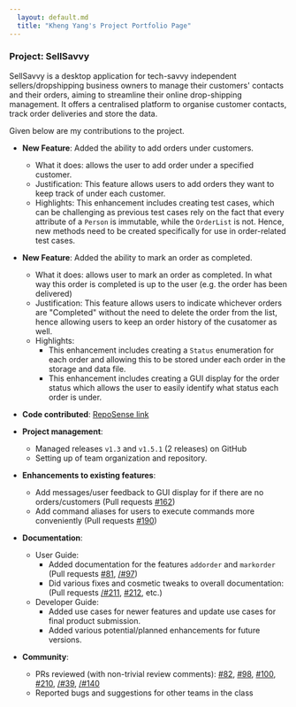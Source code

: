 ```yaml
---
  layout: default.md
  title: "Kheng Yang's Project Portfolio Page"
---
```


### Project: SellSavvy

SellSavvy is a desktop application for tech-savvy independent sellers/dropshipping business owners to manage their customers' contacts and their orders, aiming to streamline their online drop-shipping management. It offers a centralised platform to organise customer contacts, track order deliveries and store the data.

Given below are my contributions to the project.

* **New Feature**: Added the ability to add orders under customers.
  * What it does: allows the user to add order under a specified customer.
  * Justification: This feature allows users to add orders they want to keep track of under each customer.
  * Highlights: This enhancement includes creating test cases, which can be challenging as previous test cases rely on the fact that every attribute of a `Person` is immutable, while the `OrderList` is not. Hence, new methods need to be created specifically for use in order-related test cases.

* **New Feature**: Added the ability to mark an order as completed.
  * What it does: allows user to mark an order as completed. In what way this order is completed is up to the user (e.g. the order has been delivered)
  * Justification: This feature allows users to indicate whichever orders are "Completed" without the need to delete the order from the list, hence allowing users to keep an order history of the cusatomer as well.
  * Highlights:
    * This enhancement includes creating a `Status` enumeration for each order and allowing this to be stored under each order in the storage and data file.
    * This enhancement includes creating a GUI display for the order status which allows the user to easily identify what status each order is under.

* **Code contributed**: [RepoSense link](https://nus-cs2103-ay2425s1.github.io/tp-dashboard/?search=&sort=groupTitle&sortWithin=title&timeframe=commit&mergegroup=&groupSelect=groupByRepos&breakdown=true&checkedFileTypes=docs~functional-code~test-code~other&since=2024-09-20&tabOpen=true&tabType=authorship&tabAuthor=awdse22&tabRepo=AY2425S1-CS2103T-F14a-2%2Ftp%5Bmaster%5D&authorshipIsMergeGroup=false&authorshipFileTypes=docs~functional-code~test-code&authorshipIsBinaryFileTypeChecked=false&authorshipIsIgnoredFilesChecked=false)

* **Project management**:
  * Managed releases `v1.3` and `v1.5.1` (2 releases) on GitHub
  * Setting up of team organization and repository.

* **Enhancements to existing features**:
  * Add messages/user feedback to GUI display for if there are no orders/customers (Pull requests [\#162](https://github.com/AY2425S1-CS2103T-F14a-2/tp/pull/162))
  * Add command aliases for users to execute commands more conveniently (Pull requests [\#190](https://github.com/AY2425S1-CS2103T-F14a-2/tp/pull/190))

* **Documentation**:
  * User Guide:
    * Added documentation for the features `addorder` and `markorder` (Pull requests [\#81](https://github.com/AY2425S1-CS2103T-F14a-2/tp/pull/81), [/#97](https://github.com/AY2425S1-CS2103T-F14a-2/tp/pull/97))
    * Did various fixes and cosmetic tweaks to overall documentation: (Pull requests [/#211](https://github.com/AY2425S1-CS2103T-F14a-2/tp/pull/211), [\#212](https://github.com/AY2425S1-CS2103T-F14a-2/tp/pull/212), etc.)
  * Developer Guide:
    * Added use cases for newer features and update use cases for final product submission.
    * Added various potential/planned enhancements for future versions.

* **Community**:
  * PRs reviewed (with non-trivial review comments): [\#82](https://github.com/AY2425S1-CS2103T-F14a-2/tp/pull/82), [\#98](https://github.com/AY2425S1-CS2103T-F14a-2/tp/pull/98), [\#100](https://github.com/AY2425S1-CS2103T-F14a-2/tp/pull/100), [\#210](https://github.com/AY2425S1-CS2103T-F14a-2/tp/pull/210), [/#39](https://github.com/AY2425S1-CS2103T-F14a-2/tp/pull/39), [/#140](https://github.com/AY2425S1-CS2103T-F14a-2/tp/pull/140)
  * Reported bugs and suggestions for other teams in the class

